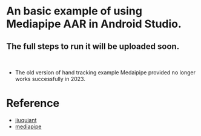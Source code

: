 # An basic example of using Mediapipe AAR in Android Studio.
## The full steps to run it will be uploaded soon.
<br>

* The old version of hand tracking example Medaipipe provided no longer works successfully in 2023.

# Reference
- [jiuquiant](https://github.com/jiuqiant/mediapipe_multi_hands_tracking_aar_example)
- [mediapipe](https://github.com/google/mediapipe)